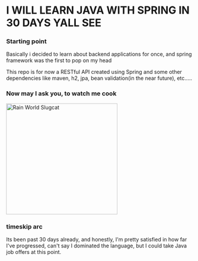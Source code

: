 # I WILL LEARN JAVA WITH SPRING IN 30 DAYS YALL SEE

### Starting point

Basically i decided to learn about backend applications for once, and spring framework was the first to pop on my head

This repo is for now a RESTful API created using Spring and some other dependencies like maven, h2, jpa, bean validation(in the near future), etc.....


### **Now may I ask you, to watch me cook**

<img src="https://media.tenor.com/GOxmNOZ5qRsAAAAd/rain-world-slugcat.gif" alt="Rain World Slugcat" width="300">


### timeskip arc
Its been past 30 days already, and honestly, I'm pretty satisfied in how far I've progressed, can't say I dominated the language, but I could take Java job offers at this point.
